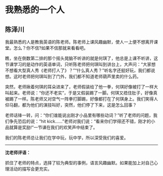 # 我熟悉的一个人 #

## 陈泽川 ##

我最熟悉的人是教我英语的陈老师。陈老师上课风趣幽默，使人一上便不想离开课堂。怎么？你不信?如果不信那就来看看吧。
   
瞧，坐在倒数第二排的那个摇头晃脑不听讲的就是何琪了，他总是上课不听讲，这节课学习的是动作的英语单词，只听陈老师把何琪叫到讲台上，大声问：“大家想不想看大型真人秀《老师打人了》？”“什么真人秀？”听名字还挺好玩，我们都说想。这时老师把何琪叫到了门外，我们都不知道老师葫芦里卖的什么药。
   
突然，老师揪着何琪的耳朵进来了，老师假装给了他一拳，何琪好像被打了一样大叫起来。老师说：“你还不老实”，于是又假装踢了一脚。何琪又捂住肚子，好像真被踢了一样。陈老师又对空气一阵拳打脚踢，好像都打在了何琪身上。我们笑得人仰马翻，都为他们的演技叫好，突然，他们停了下来，这是怎么回事？
   
老师话锋一转，问：“你们谁能说出刚才小品里有哪些动词？”听了老师的问题，我们争先恐后的说：“hit kick……”老师对我们说：“看来你们学得还不错，刚才的小品就算是奖励!”一节课在我们的欢笑声中结束了。
   
我们的陈老师总让我们在学中玩，玩中学，所以深受我们的喜爱。

-------------------------------------

**沈老师评语：**

抓住了老师的特点，选择了较为典型的事例，语言风趣幽默。如果能加上对自己心理活动的描写会更充实。
        